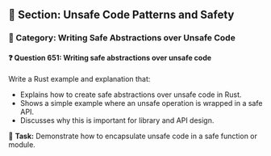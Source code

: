 ## 📘 Section: Unsafe Code Patterns and Safety
### 🔹 Category: Writing Safe Abstractions over Unsafe Code
#### ❓ Question 651: Writing safe abstractions over unsafe code

Write a Rust example and explanation that:

- Explains how to create safe abstractions over unsafe code in Rust.
- Shows a simple example where an unsafe operation is wrapped in a safe API.
- Discusses why this is important for library and API design.

🔧 **Task:** Demonstrate how to encapsulate unsafe code in a safe function or module.
